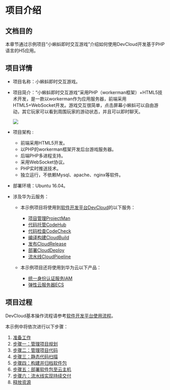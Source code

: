 # 项目介绍<a name="devcloud_qs_0301"></a>

## 文档目的<a name="section19479174"></a>

本章节通过示例项目“小蝌蚪即时交互游戏”介绍如何使用DevCloud开发基于PHP语言的H5应用。

## 项目详情<a name="section1555010156104"></a>

-   项目名称：小蝌蚪即时交互游戏。
-   项目简介：“小蝌蚪即时交互游戏“采用PHP（workerman框架）+HTML5技术开发，是一款以workerman作为应用服务器，前端采用HTML5+WebSocket开发。游戏交互很简单，点击屏幕小蝌蚪可以自由游动，其它玩家可以看到周围玩家的游动状态，并且可以即时聊天。

    ![](figures/PHP-产品页面展示.png)

-   项目架构 :
    -   前端采用HTML5开发。
    -   以PHP的workerman框架开发后台游戏服务器。
    -   后端PHP多进程支持。
    -   采用WebSocket协议。
    -   PHP实时推送技术。
    -   独立运行，不依赖Mysql、apache、nginx等软件。

-   部署环境：Ubuntu 16.04。
-   涉及华为云服务：
    -   本示例项目将使用到[软件开发平台DevCloud](https://www.huaweicloud.com/devcloud/)的以下服务：
        -   [项目管理ProjectMan](https://www.huaweicloud.com/product/projectman.html)
        -   [代码托管CodeHub](https://www.huaweicloud.com/product/codehub.html)
        -   [代码检查CodeCheck](https://www.huaweicloud.com/product/codecheck.html)
        -   [编译构建CloudBuild](https://www.huaweicloud.com/product/cloudbuild.html)
        -   [发布CloudRelease](https://www.huaweicloud.com/product/cloudrelease.html)
        -   [部署CloudDeploy](https://www.huaweicloud.com/product/clouddeploy.html)
        -   [流水线CloudPipeline](https://www.huaweicloud.com/product/cloudpipeline.html)

    -   本示例项目还将使用到华为云以下产品：
        -   [统一身份认证服务IAM](https://www.huaweicloud.com/product/iam.html)
        -   [弹性云服务器ECS](https://www.huaweicloud.com/product/ecs.html)



## 项目过程<a name="section491654214598"></a>

DevCloud基本操作流程请参考[软件开发平台使用流程](zh-cn_topic_0110467970.md)。

本示例中将依次进行以下步骤：

1.  [准备工作](zh-cn_topic_0268298500.md)
2.  [步骤一：管理项目规划](PHP-管理项目规划.md)
3.  [步骤二：管理项目代码](PHP-管理项目代码.md)
4.  [步骤三：静态代码扫描](zh-cn_topic_0261083603.md)
5.  [步骤四：构建并归档软件包](PHP-构建并归档软件包.md)
6.  [步骤五：部署软件包至云主机](PHP-部署软件包至云主机.md)
7.  [步骤六：流水线实现持续交付](zh-cn_topic_0261083604.md)
8.  [释放资源](zh-cn_topic_0268298523.md)

  

